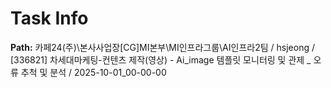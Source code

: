# Task Info

**Path:** 카페24(주)\본사사업장\[CG]MI본부\MI인프라그룹\AI인프라2팀 / hsjeong / [336821] 차세대마케팅-컨텐츠 제작(영상) - Ai_image 템플릿 모니터링 및 관제 _ 오류 추척 및 분석 / 2025-10-01_00-00-00


